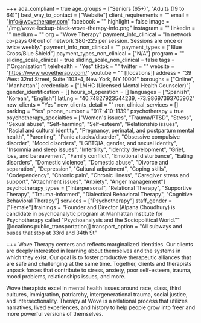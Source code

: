 +++
ada_compliant = true
age_groups = ["Seniors (65+)", "Adults (19 to 64)"]
best_way_to_contact = ["Website"]
client_requirements = ""
email = "info@wovetherapy.com"
facebook = ""
highlight = false
image = "/img/wove-lockup-black-wove-therapy-info.png"
instagram = ""
linkedin = ""
medium = ""
org = "Wove Therapy"
payment_info_clinical = "In network co-pays OR out of network $80-225 per session. Sessions are once or twice weekly."
payment_info_non_clinical = ""
payment_types = ["Blue Cross/Blue Shield"]
payment_types_non_clinical = ["N/A"]
program = ""
sliding_scale_clinical = true
sliding_scale_non_clinical = false
tags = ["Organization"]
telehealth = "Yes"
tiktok = ""
twitter = ""
website = "https://www.wovetherapy.com/"
youtube = ""
[[locations]]
address = "39 West 32nd Street, Suite 1103-4, New York, NY 10001"
boroughs = ["Online", "Manhattan"]
credentials = ["LMHC (Licensed Mental Health Counselor)"]
gender_identification = []
hours_of_operation = []
languages = ["Spanish", "Korean", "English"]
latLng = "40.74827923544239, -73.98697393705962"
new_clients = "Yes"
new_clients_detail = ""
non_clinical_services = []
parking = "Yes"
phone_number = "917-410-1139"
psychotherapy = true
psychotherapy_specialties = ["Women's issues", "Trauma/PTSD", "Stress", "Sexual abuse", "Self-harming", "Self-esteem", "Relationship issues", "Racial and cultural identity", "Pregnancy, perinatal, and postpartum mental health", "Parenting", "Panic attacks/disorder", "Obsessive compulsive disorder", "Mood disorders", "LGBTQIA, gender, and sexual identity", "Insomnia and sleep issues", "Infertility", "Identity development", "Grief, loss, and bereavement", "Family conflict", "Emotional disturbance", "Eating disorders", "Domestic violence", "Domestic abuse", "Divorce and separation", "Depression", "Cultural adjustment", "Coping skills", "Codependency", "Chronic pain", "Chronic illness", "Caregiver stress and support", "Attachment issues", "Anxiety", "Anger management"]
psychotherapy_types = ["Interpersonal", "Relational Therapy", "Supportive Therapy", "Trauma-informed", "Dialectical Behavioral Therapy", "Cognitive Behavioral Therapy"]
services = ["Psychotherapy"]
staff_gender = ["Female"]
trainings = "Founder and Director (Alpana Choudhury) is candidate in psychoanalytic program at Manhattan Institute for Psychotherapy called \"Psychoanalysis and the Sociopolitical World.\""
[[locations.public_transportation]]
transport_option = "All subways and buses that stop at 33rd and 34th St"

+++
Wove Therapy centers and reflects marginalized identities. Our clients are deeply interested in learning about themselves and the systems in which they exist. Our goal is to foster productive therapeutic alliances that are safe and challenging at the same time. Together, clients and therapists unpack forces that contribute to stress, anxiety, poor self-esteem, trauma, mood problems, relationships issues, and more. 

Wove therapists excel in mental health issues around race, class, third cultures, immigration, patriarchy, intergenerational trauma, social justice, and intersectionality. Therapy at Wove is a relational process that utilizes narratives, lived experiences, and history to help people grow into freer and more powerful versions of themselves.